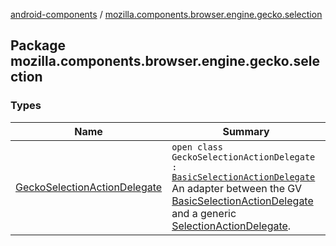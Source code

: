 [android-components](../index.md) / [mozilla.components.browser.engine.gecko.selection](./index.md)

## Package mozilla.components.browser.engine.gecko.selection

### Types

| Name | Summary |
|---|---|
| [GeckoSelectionActionDelegate](-gecko-selection-action-delegate/index.md) | `open class GeckoSelectionActionDelegate : `[`BasicSelectionActionDelegate`](https://mozilla.github.io/geckoview/javadoc/mozilla-central/org/mozilla/geckoview/BasicSelectionActionDelegate.html)<br>An adapter between the GV [BasicSelectionActionDelegate](https://mozilla.github.io/geckoview/javadoc/mozilla-central/org/mozilla/geckoview/BasicSelectionActionDelegate.html) and a generic [SelectionActionDelegate](../mozilla.components.concept.engine.selection/-selection-action-delegate/index.md). |
